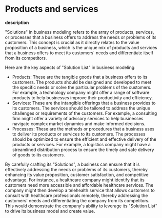 # Products and services

**description**

"Solutions" in business modeling refers to the array of products, services, or processes that a business offers to address the needs or problems of its customers. This concept is crucial as it directly relates to the value proposition of a business, which is the unique mix of products and services that a business offers to meet its customers' needs and differentiate itself from its competitors.

Here are the key aspects of "Solution List" in business modeling:

- Products: These are the tangible goods that a business offers to its customers. The products should be designed and developed to meet the specific needs or solve the particular problems of the customers. For example, a technology company might offer a range of software products to help businesses improve their productivity and efficiency.
- Services: These are the intangible offerings that a business provides to its customers. The services should be tailored to address the unique challenges or requirements of the customers. For example, a consulting firm might offer a variety of advisory services to help businesses navigate complex market dynamics and make informed decisions.
- Processes: These are the methods or procedures that a business uses to deliver its products or services to its customers. The processes should be optimized to ensure the efficient and effective delivery of the products or services. For example, a logistics company might have a streamlined distribution process to ensure the timely and safe delivery of goods to its customers.

By carefully crafting its "Solutions", a business can ensure that it is effectively addressing the needs or problems of its customers, thereby enhancing its value proposition, customer satisfaction, and competitive advantage. For instance, a healthcare company might identify that its customers need more accessible and affordable healthcare services. The company might then develop a telehealth service that allows customers to consult with healthcare professionals remotely, thereby addressing the customers' needs and differentiating the company from its competitors. This would demonstrate the company's ability to leverage its "Solution List" to drive its business model and create value.